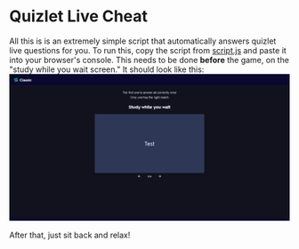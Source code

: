 # Quizlet Live Cheat

All this is is an extremely simple script that automatically answers quizlet live questions for you. To run this, copy the script from [script.js](/script.js) and paste it into your browser's console. This needs to be done **before** the game, on the "study while you wait screen." It should look like this: ![image](/images/StartOnScreen.png)

After that, just sit back and relax!